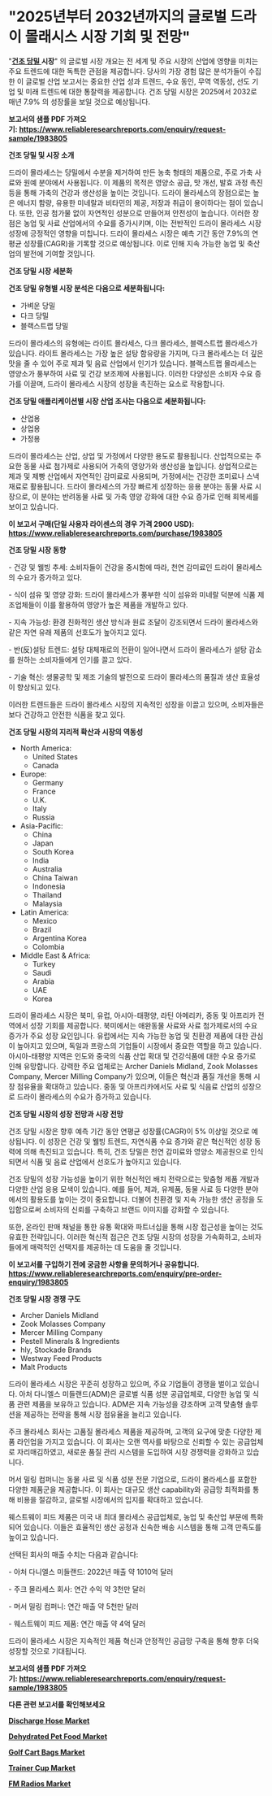 <p><h1>"2025년부터 2032년까지의 글로벌 드라이 몰래시스 시장 기회 및 전망"</h1></p><p>"<strong><a href="https://www.reliableresearchreports.com/dry-molasses-r1983805?utm_campaign=106&utm_medium=7&utm_source=Github&utm_content=ia&utm_term=05042025&utm_id=dry-molasses">건조 당밀&nbsp;</a></strong><strong>시장</strong>" 의 글로벌 시장 개요는 전 세계 및 주요 시장의 산업에 영향을 미치는 주요 트렌드에 대한 독특한 관점을 제공합니다. 당사의 가장 경험 많은 분석가들이 수집한 이 글로벌 산업 보고서는 중요한 산업 성과 트렌드, 수요 동인, 무역 역동성, 선도 기업 및 미래 트렌드에 대한 통찰력을 제공합니다. 건조 당밀 시장은 2025에서 2032로 매년 7.9% 의 성장률을 보일 것으로 예상됩니다.&nbsp;</p>
<p><strong>보고서의 샘플 PDF 가져오기:&nbsp;<a href="https://www.reliableresearchreports.com/enquiry/request-sample/1983805?utm_campaign=106&utm_medium=7&utm_source=Github&utm_content=ia&utm_term=05042025&utm_id=dry-molasses">https://www.reliableresearchreports.com/enquiry/request-sample/1983805</a></strong></p>
<p><strong>건조 당밀 및 시장 소개</strong></p>
<p><p>드라이 몰라세스는 당밀에서 수분을 제거하여 만든 농축 형태의 제품으로, 주로 가축 사료와 원예 분야에서 사용됩니다. 이 제품의 목적은 영양소 공급, 맛 개선, 발효 과정 촉진 등을 통해 가축의 건강과 생산성을 높이는 것입니다. 드라이 몰라세스의 장점으로는 높은 에너지 함량, 유용한 미네랄과 비타민의 제공, 저장과 취급이 용이하다는 점이 있습니다. 또한, 인공 첨가물 없이 자연적인 성분으로 만들어져 안전성이 높습니다. 이러한 장점은 농업 및 사료 산업에서의 수요를 증가시키며, 이는 전반적인 드라이 몰라세스 시장 성장에 긍정적인 영향을 미칩니다. 드라이 몰라세스 시장은 예측 기간 동안 7.9%의 연평균 성장률(CAGR)을 기록할 것으로 예상됩니다. 이로 인해 지속 가능한 농업 및 축산업의 발전에 기여할 것입니다.</p></p>
<p><strong>건조 당밀 시장 세분화</strong></p>
<p><strong>건조 당밀 유형별 시장 분석은 다음으로 세분화됩니다:</strong></p>
<p><ul><li>가벼운 당밀</li><li>다크 당밀</li><li>블랙스트랩 당밀</li></ul></p>
<p><p>드라이 몰라세스의 유형에는 라이트 몰라세스, 다크 몰라세스, 블랙스트랩 몰라세스가 있습니다. 라이트 몰라세스는 가장 높은 설탕 함유량을 가지며, 다크 몰라세스는 더 깊은 맛을 줄 수 있어 주로 제과 및 음료 산업에서 인기가 있습니다. 블랙스트랩 몰라세스는 영양소가 풍부하여 사료 및 건강 보조제에 사용됩니다. 이러한 다양성은 소비자 수요 증가를 이끌며, 드라이 몰라세스 시장의 성장을 촉진하는 요소로 작용합니다.</p></p>
<p><strong>건조 당밀 애플리케이션별 시장 산업 조사는 다음으로 세분화됩니다:</strong></p>
<p><ul><li>산업용</li><li>상업용</li><li>가정용</li></ul></p>
<p><p>드라이 몰라세스는 산업, 상업 및 가정에서 다양한 용도로 활용됩니다. 산업적으로는 주요한 동물 사료 첨가제로 사용되어 가축의 영양가와 생산성을 높입니다. 상업적으로는 제과 및 제빵 산업에서 자연적인 감미료로 사용되며, 가정에서는 건강한 조미료나 스낵 재료로 활용됩니다. 드라이 몰라세스의 가장 빠르게 성장하는 응용 분야는 동물 사료 시장으로, 이 분야는 반려동물 사료 및 가축 영양 강화에 대한 수요 증가로 인해 회복세를 보이고 있습니다.</p></p>
<p><strong>이 보고서 구매(단일 사용자 라이센스의 경우 가격 2900 USD): <a href="https://www.reliableresearchreports.com/purchase/1983805?utm_campaign=106&utm_medium=7&utm_source=Github&utm_content=ia&utm_term=05042025&utm_id=dry-molasses">https://www.reliableresearchreports.com/purchase/1983805</a></strong></p>
<p><strong>건조 당밀 시장 동향</strong></p>
<p><p>- 건강 및 웰빙 추세: 소비자들이 건강을 중시함에 따라, 천연 감미료인 드라이 몰라세스의 수요가 증가하고 있다. </p><p>- 식이 섬유 및 영양 강화: 드라이 몰라세스가 풍부한 식이 섬유와 미네랄 덕분에 식품 제조업체들이 이를 활용하여 영양가 높은 제품을 개발하고 있다.</p><p>- 지속 가능성: 환경 친화적인 생산 방식과 원료 조달이 강조되면서 드라이 몰라세스와 같은 자연 유래 제품의 선호도가 높아지고 있다.</p><p>- 반(反)설탕 트렌드: 설탕 대체재로의 전환이 일어나면서 드라이 몰라세스가 설탕 감소를 원하는 소비자들에게 인기를 끌고 있다.</p><p>- 기술 혁신: 생물공학 및 제조 기술의 발전으로 드라이 몰라세스의 품질과 생산 효율성이 향상되고 있다. </p><p>이러한 트렌드들은 드라이 몰라세스 시장의 지속적인 성장을 이끌고 있으며, 소비자들은 보다 건강하고 안전한 식품을 찾고 있다.</p></p>
<p><strong>건조 당밀 시장의 지리적 확산과 시장의 역동성</strong></p>
<p><ul>
    <li>
        North America:
        <ul>
            <li>United States</li>
            <li>Canada</li>
        </ul>
    </li>
    <li>
        Europe:
        <ul>
            <li>Germany</li>
            <li>France</li>
            <li>U.K.</li>
            <li>Italy</li>
            <li>Russia</li>
        </ul>
    </li>
    <li>
        Asia-Pacific:
        <ul>
            <li>China</li>
            <li>Japan</li>
            <li>South Korea</li>
            <li>India</li>
            <li>Australia</li>
            <li>China Taiwan</li>
            <li>Indonesia</li>
            <li>Thailand</li>
            <li>Malaysia</li>
        </ul>
    </li>
    <li>
        Latin America:
        <ul>
            <li>Mexico</li>
            <li>Brazil</li>
            <li>Argentina Korea</li>
            <li>Colombia</li>
        </ul>
    </li>
    <li>
        Middle East & Africa:
        <ul>
            <li>Turkey</li>
            <li>Saudi</li>
            <li>Arabia</li>
            <li>UAE</li>
            <li>Korea</li>
        </ul>
    </li>
    </ul></p>
<p><p>드라이 몰라세스 시장은 북미, 유럽, 아시아-태평양, 라틴 아메리카, 중동 및 아프리카 전역에서 성장 기회를 제공합니다. 북미에서는 애완동물 사료와 사료 첨가제로서의 수요 증가가 주요 성장 요인입니다. 유럽에서는 지속 가능한 농업 및 친환경 제품에 대한 관심이 높아지고 있으며, 독일과 프랑스의 기업들이 시장에서 중요한 역할을 하고 있습니다. 아시아-태평양 지역은 인도와 중국의 식품 산업 확대 및 건강식품에 대한 수요 증가로 인해 유망합니다. 강력한 주요 업체로는 Archer Daniels Midland, Zook Molasses Company, Mercer Milling Company가 있으며, 이들은 혁신과 품질 개선을 통해 시장 점유율을 확대하고 있습니다. 중동 및 아프리카에서도 사료 및 식음료 산업의 성장으로 드라이 몰라세스의 수요가 증가하고 있습니다.</p></p>
<p><strong>건조 당밀 시장의 성장 전망과 시장 전망</strong></p>
<p><p>건조 당밀 시장은 향후 예측 기간 동안 연평균 성장률(CAGR)이 5% 이상일 것으로 예상됩니다. 이 성장은 건강 및 웰빙 트렌드, 자연식품 수요 증가와 같은 혁신적인 성장 동력에 의해 촉진되고 있습니다. 특히, 건조 당밀은 천연 감미료와 영양소 제공원으로 인식되면서 식품 및 음료 산업에서 선호도가 높아지고 있습니다.</p><p>건조 당밀의 성장 가능성을 높이기 위한 혁신적인 배치 전략으로는 맞춤형 제품 개발과 다양한 산업 응용 모색이 있습니다. 예를 들어, 제과, 유제품, 동물 사료 등 다양한 분야에서의 활용도를 높이는 것이 중요합니다. 더불어 친환경 및 지속 가능한 생산 공정을 도입함으로써 소비자의 신뢰를 구축하고 브랜드 이미지를 강화할 수 있습니다.</p><p>또한, 온라인 판매 채널을 통한 유통 확대와 파트너십을 통해 시장 접근성을 높이는 것도 유효한 전략입니다. 이러한 혁신적 접근은 건조 당밀 시장의 성장을 가속화하고, 소비자들에게 매력적인 선택지를 제공하는 데 도움을 줄 것입니다.</p></p>
<p><strong>이 보고서를 구입하기 전에 궁금한 사항을 문의하거나 공유합니다. <a href="https://www.reliableresearchreports.com/enquiry/pre-order-enquiry/1983805?utm_campaign=106&utm_medium=7&utm_source=Github&utm_content=ia&utm_term=05042025&utm_id=dry-molasses">https://www.reliableresearchreports.com/enquiry/pre-order-enquiry/1983805</a></strong></p>
<p><strong>건조 당밀 시장 경쟁 구도</strong></p>
<p><ul><li>Archer Daniels Midland</li><li>Zook Molasses Company</li><li>Mercer Milling Company</li><li>Pestell Minerals & Ingredients</li><li>hly, Stockade Brands</li><li>Westway Feed Products</li><li>Malt Products</li></ul></p>
<p><p>드라이 몰라세스 시장은 꾸준히 성장하고 있으며, 주요 기업들이 경쟁을 벌이고 있습니다. 아처 다니엘스 미들랜드(ADM)은 글로벌 식품 성분 공급업체로, 다양한 농업 및 식품 관련 제품을 보유하고 있습니다. ADM은 지속 가능성을 강조하며 고객 맞춤형 솔루션을 제공하는 전략을 통해 시장 점유율을 늘리고 있습니다.</p><p>주크 몰라세스 회사는 고품질 몰라세스 제품을 제공하며, 고객의 요구에 맞춘 다양한 제품 라인업을 가지고 있습니다. 이 회사는 오랜 역사를 바탕으로 신뢰할 수 있는 공급업체로 자리매김하였고, 새로운 품질 관리 시스템을 도입하여 시장 경쟁력을 강화하고 있습니다.</p><p>머서 밀링 컴퍼니는 동물 사료 및 식품 성분 전문 기업으로, 드라이 몰라세스를 포함한 다양한 제품군을 제공합니다. 이 회사는 대규모 생산 capability와 공급망 최적화를 통해 비용을 절감하고, 글로벌 시장에서의 입지를 확대하고 있습니다.</p><p>웨스트웨이 피드 제품은 미국 내 최대 몰라세스 공급업체로, 농업 및 축산업 부문에 특화되어 있습니다. 이들은 효율적인 생산 공정과 신속한 배송 시스템을 통해 고객 만족도를 높이고 있습니다.</p><p>선택된 회사의 매출 수치는 다음과 같습니다:</p><p>- 아처 다니엘스 미들랜드: 2022년 매출 약 1010억 달러</p><p>- 주크 몰라세스 회사: 연간 수익 약 3천만 달러</p><p>- 머서 밀링 컴퍼니: 연간 매출 약 5천만 달러</p><p>- 웨스트웨이 피드 제품: 연간 매출 약 4억 달러</p><p>드라이 몰라세스 시장은 지속적인 제품 혁신과 안정적인 공급망 구축을 통해 향후 더욱 성장할 것으로 기대됩니다.</p></p>
<p><strong>보고서의 샘플 PDF 가져오기:&nbsp;<a href="https://www.reliableresearchreports.com/enquiry/request-sample/1983805?utm_campaign=106&utm_medium=7&utm_source=Github&utm_content=ia&utm_term=05042025&utm_id=dry-molasses">https://www.reliableresearchreports.com/enquiry/request-sample/1983805</a></strong></p>
<p><strong></strong></p>
<p><strong></strong></p>
<p><strong></strong></p>
<p><strong></strong></p>
<p><strong>다른 관련 보고서를 확인해보세요</strong></p>
<p><strong><p><a href="https://github.com/minakibanov/Market-Research-Report-List-1/blob/main/discharge-hose-market.md?utm_campaign=106&utm_medium=7&utm_source=Github&utm_content=ia&utm_term=05042025&utm_id=dry-molasses">Discharge Hose Market</a></p><p><a href="https://github.com/syiqvanyo/Market-Research-Report-List-1/blob/main/dehydrated-pet-food-market.md?utm_campaign=106&utm_medium=7&utm_source=Github&utm_content=ia&utm_term=05042025&utm_id=dry-molasses">Dehydrated Pet Food Market</a></p><p><a href="https://github.com/warshatulang0/Market-Research-Report-List-1/blob/main/golf-cart-bags-market.md?utm_campaign=106&utm_medium=7&utm_source=Github&utm_content=ia&utm_term=05042025&utm_id=dry-molasses">Golf Cart Bags Market</a></p><p><a href="https://github.com/yepezkommakp/Market-Research-Report-List-1/blob/main/trainer-cup-market.md?utm_campaign=106&utm_medium=7&utm_source=Github&utm_content=ia&utm_term=05042025&utm_id=dry-molasses">Trainer Cup Market</a></p><p><a href="https://github.com/gripeluigstt/Market-Research-Report-List-1/blob/main/fm-radios-market.md?utm_campaign=106&utm_medium=7&utm_source=Github&utm_content=ia&utm_term=05042025&utm_id=dry-molasses">FM Radios Market</a></p></strong></p>
<p></p>